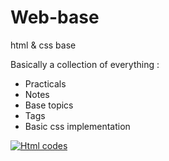 # Web-base
html &amp; css base

Basically a collection of everything :

- Practicals
- Notes
- Base topics
- Tags
- Basic css implementation

[![Html codes](https://images-wixmp-ed30a86b8c4ca887773594c2.wixmp.com/f/3e0a143b-4c06-41cc-97ad-fefce3c32416/d58fair-45ce6ece-645a-4f6e-9f89-c7e449dc888e.jpg?token=eyJ0eXAiOiJKV1QiLCJhbGciOiJIUzI1NiJ9.eyJzdWIiOiJ1cm46YXBwOjdlMGQxODg5ODIyNjQzNzNhNWYwZDQxNWVhMGQyNmUwIiwiaXNzIjoidXJuOmFwcDo3ZTBkMTg4OTgyMjY0MzczYTVmMGQ0MTVlYTBkMjZlMCIsIm9iaiI6W1t7InBhdGgiOiJcL2ZcLzNlMGExNDNiLTRjMDYtNDFjYy05N2FkLWZlZmNlM2MzMjQxNlwvZDU4ZmFpci00NWNlNmVjZS02NDVhLTRmNmUtOWY4OS1jN2U0NDlkYzg4OGUuanBnIn1dXSwiYXVkIjpbInVybjpzZXJ2aWNlOmZpbGUuZG93bmxvYWQiXX0.PyHaxTWsurAlY54glh2K4FFHvMV8_uYjSnXsOMJ4IQs)](https://www.youtube.com/watch?v=dQw4w9WgXcQ)
